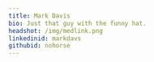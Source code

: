 ```yaml
---
title: Mark Davis
bio: Just that guy with the funny hat.
headshot: /img/medlink.png
linkedinid: markdavs
githubid: nohorse
---
```


